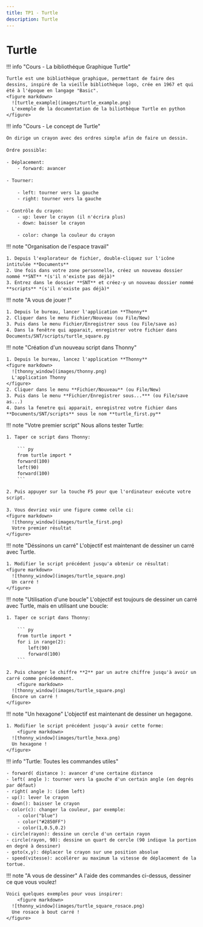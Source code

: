 ```yaml
---
title: TP1 - Turtle
description: Turtle
---
```


# Turtle


!!! info "Cours - La bibliothéque Graphique Turtle"

    Turtle est une bibliothèque graphique, permettant de faire des dessins, inspiré de la vieille bibliothèque logo, crée en 1967 et qui été à l'époque en langage "Basic".
    <figure markdown>
      ![turtle_example](images/turtle_example.png)
      L'exemple de la documentation de la biliothèque Turtle en python
    </figure>
    
    
    
    
!!! info "Cours - Le concept de Turtle"

    On dirige un crayon avec des ordres simple afin de faire un dessin.

    Ordre possible:

    - Déplacement:
        - forward: avancer

    - Tourner:

      	- left: tourner vers la gauche
        - right: tourner vers la gauche
    
    - Contrôle du crayon:
    	- up: lever le crayon (il n'écrira plus)
    	- down: baisser le crayon
    
    	- color: change la couleur du crayon
        
        
!!! note "Organisation de l'espace travail"

    1. Depuis l'explorateur de fichier, double-cliquez sur l'icône intitulée **Documents**
    2. Une fois dans votre zone personnelle, créez un nouveau dossier nommé **SNT** *(s'il n'existe pas déjà)*
    3. Entrez dans le dossier **SNT** et créez-y un nouveau dossier nommé **scripts** *(s'il n'existe pas déjà)*
    
    
!!! note "A vous de jouer !"

    1. Depuis le bureau, lancer l'application **Thonny**
    2. Cliquer dans le menu Fichier/Nouveau (ou File/New)
    3. Puis dans le menu Fichier/Enregistrer sous (ou File/save as)
    4. Dans la fenêtre qui apparait, enregistrer votre fichier dans Documents/SNT/scripts/turtle_square.py
    
    
        
    
!!! note "Création d'un nouveau script dans Thonny"

    1. Depuis le bureau, lancez l'application **Thonny**
    <figure markdown>
      ![thonny_window](images/thonny.png)
      L'application Thonny
    </figure>
    2. Cliquer dans le menu **Fichier/Nouveau** (ou File/New)
    3. Puis dans le menu **Fichier/Enregistrer sous...*** (ou File/save as...)
    4. Dans la fenetre qui apparait, enregistrez votre fichier dans **Documents/SNT/scripts** sous le nom **turtle_first.py**
    
    
!!! note "Votre premier script"
    Nous allons tester Turtle:
    
    1. Taper ce script dans Thonny:
    
        ``` py
        from turtle import *
        forward(100)
        left(90)
        forward(100)
        ```
    
    2. Puis appuyer sur la touche F5 pour que l'ordinateur exécute votre script.
    
    3. Vous devriez voir une figure comme celle ci:
    <figure markdown>
      ![thonny_window](images/turtle_first.png)
      Votre premier résultat
    </figure>
    
!!! note "Déssinons un carré"
    L'objectif est maintenant de dessiner un carré avec Turtle.
    
    1. Modifier le script précédent jusqu'a obtenir ce résultat:
    <figure markdown>
      ![thonny_window](images/turtle_square.png)
      Un carré !
    </figure>
    
    
!!! note "Utilisation d'une boucle"
    L'objectif est toujours de dessiner un carré avec Turtle, mais en utilisant une boucle:
    
    1. Taper ce script dans Thonny:
    
        ``` py
        from turtle import *
        for i in range(2):
            left(90)
            forward(100)
        ```
    
    2. Puis changer le chiffre **2** par un autre chiffre jusqu'à avoir un carré comme précédemment.
        <figure markdown>
      ![thonny_window](images/turtle_square.png)
      Encore un carré !
    </figure>
    
!!! note "Un hexagone"
    L'objectif est maintenant de dessiner un hegagone.
    
    1. Modifier le script précédent jusqu'à avoir cette forme:
        <figure markdown>
      ![thonny_window](images/turtle_hexa.png)
      Un hexagone !
    </figure>



!!! info "Turtle: Toutes les commandes utiles"

    - forward( distance ): avancer d'une certaine distance
    - left( angle ): tourner vers la gauche d'un certain angle (en degrés par défaut)
    - right( angle ): (idem left)
    - up(): lever le crayon
    - down(): baisser le crayon
    - color(c): changer la couleur, par exemple:
        - color("blue")
        - color("#2850FF")
        - color(1,0.5,0.2)
    - circle(rayon): dessine un cercle d'un certain rayon
    - circle(rayon, 90): dessine un quart de cercle (90 indique la portion en degré à dessiner)
    - goto(x,y): déplacer le crayon sur une position absolue
    - speed(vitesse): accélérer au maximum la vitesse de déplacement de la tortue.
    
    
!!! note "A vous de dessiner"
    A l'aide des commandes ci-dessus, dessiner ce que vous voulez!
    
    Voici quelques exemples pour vous inspirer:
        <figure markdown>
      ![thonny_window](images/turtle_square_rosace.png)
      Une rosace à bout carré !
    </figure>
